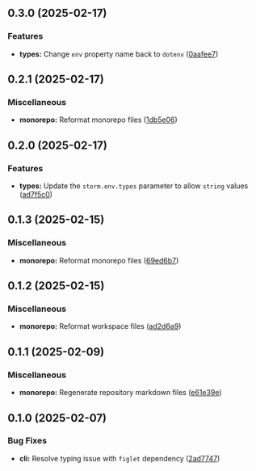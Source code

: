 ## 0.3.0 (2025-02-17)

### Features

- **types:** Change `env` property name back to `dotenv` ([0aafee7](https://github.com/storm-software/stryke/commit/0aafee7))

## 0.2.1 (2025-02-17)

### Miscellaneous

- **monorepo:** Reformat monorepo files ([1db5e06](https://github.com/storm-software/stryke/commit/1db5e06))

## 0.2.0 (2025-02-17)

### Features

- **types:** Update the `storm.env.types` parameter to allow `string` values
  ([ad7f5c0](https://github.com/storm-software/stryke/commit/ad7f5c0))

## 0.1.3 (2025-02-15)

### Miscellaneous

- **monorepo:** Reformat monorepo files
  ([69ed6b7](https://github.com/storm-software/stryke/commit/69ed6b7))

## 0.1.2 (2025-02-15)

### Miscellaneous

- **monorepo:** Reformat workspace files
  ([ad2d6a9](https://github.com/storm-software/stryke/commit/ad2d6a9))

## 0.1.1 (2025-02-09)

### Miscellaneous

- **monorepo:** Regenerate repository markdown files
  ([e61e39e](https://github.com/storm-software/stryke/commit/e61e39e))

## 0.1.0 (2025-02-07)

### Bug Fixes

- **cli:** Resolve typing issue with `figlet` dependency
  ([2ad7747](https://github.com/storm-software/stryke/commit/2ad7747))
